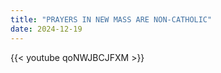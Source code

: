 ```yaml
---
title: "PRAYERS IN NEW MASS ARE NON-CATHOLIC"
date: 2024-12-19
---
```


{{< youtube qoNWJBCJFXM >}}
